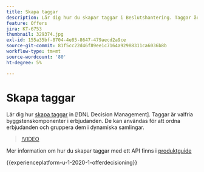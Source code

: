 ```yaml
---
title: Skapa taggar
description: Lär dig hur du skapar taggar i Beslutshantering. Taggar är valfria byggstenskomponenter i erbjudanden.
feature: Offers
jira: KT-6753
thumbnail: 329374.jpg
exl-id: 155a35bf-8704-4e85-8647-479aecd2a9ce
source-git-commit: 81f5cc22d46f89ee1c7164a92988311ca6036b8b
workflow-type: tm+mt
source-wordcount: '80'
ht-degree: 5%

---
```


# Skapa taggar

Lär dig hur [skapa taggar](https://experienceleague.adobe.com/docs/journey-optimizer/using/offer-decisioniong/create-components/creating-tags.html) in [!DNL Decision Management]. Taggar är valfria byggstenskomponenter i erbjudanden. De kan användas för att ordna erbjudanden och gruppera dem i dynamiska samlingar.

>[!VIDEO](https://video.tv.adobe.com/v/329374?quality=12&learn=on)

Mer information om hur du skapar taggar med ett API finns i [produktguide](https://experienceleague.adobe.com/docs/journey-optimizer/using/offer-decisioniong/api-reference/offers-api/tags/create.html)

{{experienceplatform-u-1-2020-1-offerdecisioning}}
